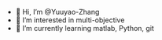 - 👋 Hi, I’m @Yuuyao-Zhang
- 👀 I’m interested in multi-objective
- 🌱 I’m currently learning matlab, Python, git


<!---
Yuuyao-Zhang/Yuuyao-Zhang is a ✨ special ✨ repository because its `README.md` (this file) appears on your GitHub profile.
You can click the Preview link to take a look at your changes.
--->
